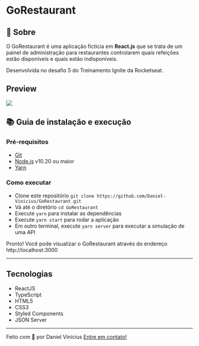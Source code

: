 # GoRestaurant

## :rocket: Sobre

<p>O GoRestaurant é uma aplicação ficticia em <strong>React.js</strong> que se trata de um painel de administração para restaurantes
controlarem quais refeições estão disponíveis e quais estão indisponíveis.</p>

<p>Desenvolvida no desafio 5 do Treinamento Ignite da Rocketseat.</p>

## Preview

<img src="https://github.com/nathaliacristina20/gorestaurant/blob/master/.github/gorestaurant.png">

## :books: Guia de instalação e execução

### Pré-requisitos

- [Git](https://git-scm.com/)
- [Node.js](https://nodejs.org/en/) v10.20 ou maior
- [Yarn](https://yarnpkg.com/)

### Como executar

- Clone este repositório `git clone https://github.com/Daniel-Vinicius/GoRestaurant.git`
- Vá até o diretório `cd GoRestaurant`
- Execute `yarn` para instalar as dependências
- Execute `yarn start` para rodar a aplicação
- Em outro terminal, execute `yarn server` para executar a simulação de uma API

Pronto! Você pode visualizar o GoRestaurant através do endereço http://localhost:3000

---

<h2>Tecnologias</h2>
<ul>
  <li>ReactJS</li>
  <li>TypeScript</li>
  <li>HTML5</li>
  <li>CSS3</li>
  <li>Styled Components</li>
  <li>JSON Server</li>
</ul>

<hr />
<p>Feito com 💜 por Daniel Vinícius <a href="https://github.com/Daniel-Vinicius">Entre em contato!</a></p>
